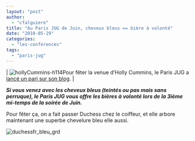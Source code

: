 ```yaml
---
layout: "post"
author: 
  - "cfalguiere"
title: "Au Paris JUG de Juin, cheveux bleus == bière à volonté"
date: "2010-05-29"
categories: 
  - "les-conferences"
tags: 
  - "paris-jug"
---
```


| ![hollyCummins-h114](/assets/2010/05/2010-05-29-au-paris-jug-de-juin-cheveux-bleus-biere-a-volonte/hollyCummins-h114.jpg "hollyCummins-h114")Pour fêter la venue d’Holly Cummins, le Paris JUG a [lancé un pari sur son blog](http://www.parisjug.org/xwiki/bin/view/Blog/BiereGratosAuProchainParisJUG). |

**_Si vous venez avec les cheveux bleus (teintés ou pas mais sans perruque), le Paris JUG vous offre les bières à volonté lors de la 3ième mi-temps de la soirée de Juin._**

Pour fêter ça, on a fait passer Duchess chez le coiffeur, et elle arbore maintenant une superbe chevelure bleu elle aussi.

![duchessfr_bleu_grd](/assets/2010/05/2010-05-29-au-paris-jug-de-juin-cheveux-bleus-biere-a-volonte/duchessfr_bleu_grd.jpg "duchessfr_bleu_grd")
